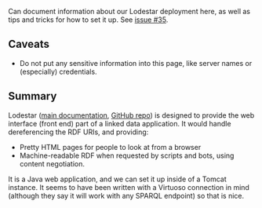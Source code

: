Can document information about our Lodestar deployment here, as well as tips and tricks for how to set  it up.
See [issue #35](https://github.com/HHS/mesh-rdf/issues/35).

## Caveats

* Do not put any sensitive information into this page, like server names or (especially) credentials.

## Summary

Lodestar ([main documentation](https://github.com/HHS/mesh-rdf/wiki/Virtuoso), [GitHub repo](https://github.com/EBISPOT/lodestar)) is designed to provide the web interface (front end) part of a linked data application.  It would handle dereferencing the RDF URIs, and providing:

* Pretty HTML pages for people to look at from a browser
* Machine-readable RDF when requested by scripts and bots, using content negotiation.

It is a Java web application, and we can set it up inside of a Tomcat instance.  It seems to have been written with a Virtuoso connection in mind (although they say it will work with any SPARQL endpoint) so that is nice.